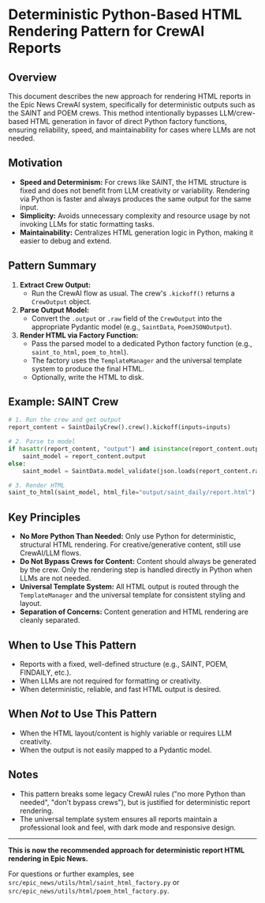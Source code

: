 # Deterministic Python-Based HTML Rendering Pattern for CrewAI Reports

## Overview

This document describes the new approach for rendering HTML reports in the Epic News CrewAI system, specifically for deterministic outputs such as the SAINT and POEM crews. This method intentionally bypasses LLM/crew-based HTML generation in favor of direct Python factory functions, ensuring reliability, speed, and maintainability for cases where LLMs are not needed.

## Motivation

- **Speed and Determinism:** For crews like SAINT, the HTML structure is fixed and does not benefit from LLM creativity or variability. Rendering via Python is faster and always produces the same output for the same input.
- **Simplicity:** Avoids unnecessary complexity and resource usage by not invoking LLMs for static formatting tasks.
- **Maintainability:** Centralizes HTML generation logic in Python, making it easier to debug and extend.

## Pattern Summary

1. **Extract Crew Output:**
   - Run the CrewAI flow as usual. The crew's `.kickoff()` returns a `CrewOutput` object.
2. **Parse Output Model:**
   - Convert the `.output` or `.raw` field of the `CrewOutput` into the appropriate Pydantic model (e.g., `SaintData`, `PoemJSONOutput`).
3. **Render HTML via Factory Function:**
   - Pass the parsed model to a dedicated Python factory function (e.g., `saint_to_html`, `poem_to_html`).
   - The factory uses the `TemplateManager` and the universal template system to produce the final HTML.
   - Optionally, write the HTML to disk.

## Example: SAINT Crew

```python
# 1. Run the crew and get output
report_content = SaintDailyCrew().crew().kickoff(inputs=inputs)

# 2. Parse to model
if hasattr(report_content, "output") and isinstance(report_content.output, SaintData):
    saint_model = report_content.output
else:
    saint_model = SaintData.model_validate(json.loads(report_content.raw))

# 3. Render HTML
saint_to_html(saint_model, html_file="output/saint_daily/report.html")
```

## Key Principles

- **No More Python Than Needed:** Only use Python for deterministic, structural HTML rendering. For creative/generative content, still use CrewAI/LLM flows.
- **Do Not Bypass Crews for Content:** Content should always be generated by the crew. Only the rendering step is handled directly in Python when LLMs are not needed.
- **Universal Template System:** All HTML output is routed through the `TemplateManager` and the universal template for consistent styling and layout.
- **Separation of Concerns:** Content generation and HTML rendering are cleanly separated.

## When to Use This Pattern

- Reports with a fixed, well-defined structure (e.g., SAINT, POEM, FINDAILY, etc.).
- When LLMs are not required for formatting or creativity.
- When deterministic, reliable, and fast HTML output is desired.

## When *Not* to Use This Pattern

- When the HTML layout/content is highly variable or requires LLM creativity.
- When the output is not easily mapped to a Pydantic model.

## Notes

- This pattern breaks some legacy CrewAI rules ("no more Python than needed", "don't bypass crews"), but is justified for deterministic report rendering.
- The universal template system ensures all reports maintain a professional look and feel, with dark mode and responsive design.

---

**This is now the recommended approach for deterministic report HTML rendering in Epic News.**

For questions or further examples, see `src/epic_news/utils/html/saint_html_factory.py` or `src/epic_news/utils/html/poem_html_factory.py`.

